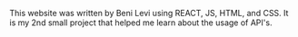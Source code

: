 This website was written by Beni Levi using REACT, JS, HTML, and CSS.
It is my 2nd small project that helped me learn about the usage of API's.
